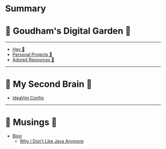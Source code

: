 # Summary

# 🌳 Goudham's Digital Garden 🌳

---

- [Hey 👋](index.md)
- [Personal Projects 🦀](personal-projects/personal-projects.md)
- [Adored Resources 📓]()

---

# 🧠 My Second Brain 🧠

- [IdeaVim Config]()

---

# 📝 Musings 📝

- [Blog](blog/blog.md)
    - [Why I Don't Like Java Anymore](blog/articles/why-i-dont-like-java-anymore.md)